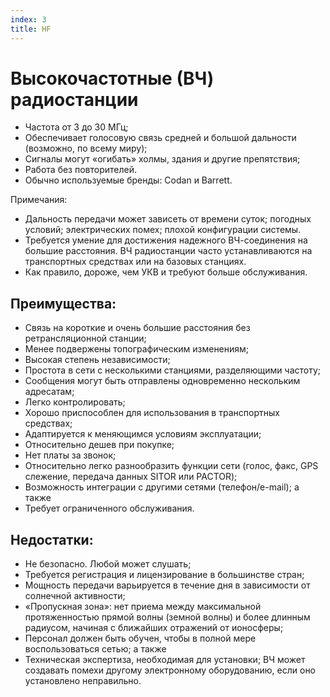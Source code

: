 ```yaml
---
index: 3
title: HF
---
```

# Высокочастотные (ВЧ) радиостанции

*   Частота от 3 до 30 МГц;
*   Обеспечивает голосовую связь средней и большой дальности (возможно, по всему миру);
*   Сигналы могут «огибать» холмы, здания и другие препятствия;
*   Работа без повторителей.
*   Обычно используемые бренды: Codan и Barrett.

Примечания:

*   Дальность передачи может зависеть от времени суток; погодных условий; электрических помех; плохой конфигурации системы.
*   Требуется умение для достижения надежного ВЧ-соединения на большие расстояния. ВЧ радиостанции часто устанавливаются на транспортных средствах или на базовых станциях.
*   Как правило, дороже, чем УКВ и требуют больше обслуживания.

## Преимущества:

*   Связь на короткие и очень большие расстояния без ретрансляционной станции;
*   Менее подвержены топографическим изменениям;
*   Высокая степень независимости;
*   Простота в сети с несколькими станциями, разделяющими частоту;
*   Сообщения могут быть отправлены одновременно нескольким адресатам;
*   Легко контролировать;
*   Хорошо приспособлен для использования в транспортных средствах;
*   Адаптируется к меняющимся условиям эксплуатации;
*   Относительно дешев при покупке;
*   Нет платы за звонок;
*   Относительно легко разнообразить функции сети (голос, факс, GPS слежение, передача данных SITOR или PACTOR);
*   Возможность интеграции с другими сетями (телефон/e-mail); а также
*   Требует ограниченного обслуживания.

## Недостатки:

*   Не безопасно. Любой может слушать;
*   Требуется регистрация и лицензирование в большинстве стран;
*   Мощность передачи варьируется в течение дня в зависимости от солнечной активности;
*   «Пропускная зона»: нет приема между максимальной протяженностью прямой волны (земной волны) и более длинным радиусом, начиная с ближайших отражений от ионосферы;
*   Персонал должен быть обучен, чтобы в полной мере воспользоваться сетью; а также
*   Техническая экспертиза, необходимая для установки; ВЧ может создавать помехи другому электронному оборудованию, если оно установлено неправильно.